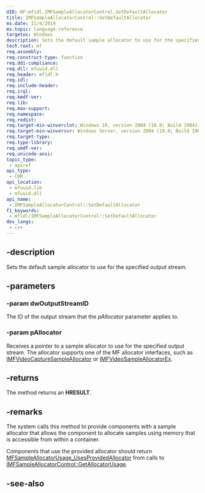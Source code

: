 ```yaml
---
UID: NF:mfidl.IMFSampleAllocatorControl.SetDefaultAllocator
title: IMFSampleAllocatorControl::SetDefaultAllocator
ms.date: 11/4/2019
ms.topic: language-reference
targetos: Windows
description: Sets the default sample allocator to use for the specified output stream. 
tech.root: mf
req.assembly: 
req.construct-type: function
req.ddi-compliance: 
req.dll: mfuuid.dll
req.header: mfidl.h
req.idl: 
req.include-header: 
req.irql: 
req.kmdf-ver: 
req.lib: 
req.max-support: 
req.namespace: 
req.redist: 
req.target-min-winverclnt: Windows 10, version 2004 (10.0; Build 19041)
req.target-min-winversvr: Windows Server, version 2004 (10.0; Build 19041)
req.target-type: 
req.type-library: 
req.umdf-ver: 
req.unicode-ansi: 
topic_type:
 - apiref
api_type:
 - COM
api_location:
 - mfuuid.lib
 - mfuuid.dll
api_name:
 - IMFSampleAllocatorControl::SetDefaultAllocator
f1_keywords:
 - mfidl/IMFSampleAllocatorControl::SetDefaultAllocator
dev_langs:
 - c++
---
```


## -description

Sets the default sample allocator to use for the specified output stream. 

## -parameters

### -param dwOutputStreamID

The ID of the output stream that the *pAllocator* parameter applies to.

### -param pAllocator

Receives a pointer to a sample allocator to use for the specified output stream. The
allocator supports one of the MF allocator interfaces, such as [IMFVideoCaptureSampleAllocator](nn-mfidl-imfvideocapturesampleallocator.md) or [IMFVideoSampleAllocatorEx](nn-mfidl-imfvideosampleallocatorex.md).


## -returns

The method returns an **HRESULT**.

## -remarks

The system calls this method to provide components with a sample allocator that allows the component to allocate samples using memory that is accessible from within a container.

Components that use the provided allocator should return [MFSampleAllocatorUsage_UsesProvidedAllocator](ne-mfidl-mfsampleallocatorusage.md) from calls to [IMFSampleAllocatorControl::GetAllocatorUsage](nf-mfidl-imfsampleallocatorcontrol-setdefaultallocator.md).

## -see-also

